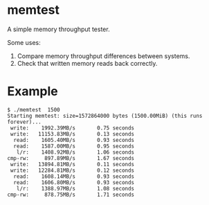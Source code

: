 # memtest
A simple memory throughput tester.

Some uses:
1. Compare memory throughput differences between systems.
2. Check that written memory reads back correctly.

# Example

```
$ ./memtest  1500
Starting memtest: size=1572864000 bytes (1500.00MiB) (this runs forever)...
 write:    1992.39MB/s       0.75 seconds
 write:   11153.83MB/s       0.13 seconds
  read:    1605.40MB/s       0.93 seconds
  read:    1587.00MB/s       0.95 seconds
   l/r:    1408.92MB/s       1.06 seconds
cmp-rw:     897.89MB/s       1.67 seconds
 write:   13894.81MB/s       0.11 seconds
 write:   12284.81MB/s       0.12 seconds
  read:    1608.14MB/s       0.93 seconds
  read:    1606.80MB/s       0.93 seconds
   l/r:    1388.97MB/s       1.08 seconds
cmp-rw:     878.75MB/s       1.71 seconds
```
